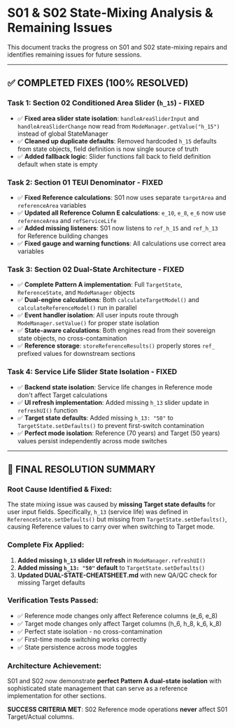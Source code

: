 # S01 & S02 State-Mixing Analysis & Remaining Issues

This document tracks the progress on S01 and S02 state-mixing repairs and identifies remaining issues for future sessions.

---

## ✅ **COMPLETED FIXES (100% RESOLVED)**

### **Task 1: Section 02 Conditioned Area Slider (`h_15`) - FIXED**
- ✅ **Fixed area slider state isolation**: `handleAreaSliderInput` and `handleAreaSliderChange` now read from `ModeManager.getValue("h_15")` instead of global StateManager
- ✅ **Cleaned up duplicate defaults**: Removed hardcoded `h_15` defaults from state objects, field definition is now single source of truth
- ✅ **Added fallback logic**: Slider functions fall back to field definition default when state is empty

### **Task 2: Section 01 TEUI Denominator - FIXED** 
- ✅ **Fixed Reference calculations**: S01 now uses separate `targetArea` and `referenceArea` variables
- ✅ **Updated all Reference Column E calculations**: `e_10`, `e_8`, `e_6` now use `referenceArea` and `refServiceLife`
- ✅ **Added missing listeners**: S01 now listens to `ref_h_15` and `ref_h_13` for Reference building changes
- ✅ **Fixed gauge and warning functions**: All calculations use correct area variables

### **Task 3: Section 02 Dual-State Architecture - FIXED**
- ✅ **Complete Pattern A implementation**: Full `TargetState`, `ReferenceState`, and `ModeManager` objects
- ✅ **Dual-engine calculations**: Both `calculateTargetModel()` and `calculateReferenceModel()` run in parallel
- ✅ **Event handler isolation**: All user inputs route through `ModeManager.setValue()` for proper state isolation
- ✅ **State-aware calculations**: Both engines read from their sovereign state objects, no cross-contamination
- ✅ **Reference storage**: `storeReferenceResults()` properly stores `ref_` prefixed values for downstream sections

### **Task 4: Service Life Slider State Isolation - FIXED**
- ✅ **Backend state isolation**: Service life changes in Reference mode don't affect Target calculations
- ✅ **UI refresh implementation**: Added missing `h_13` slider update in `refreshUI()` function  
- ✅ **Target state defaults**: Added missing `h_13: "50"` to `TargetState.setDefaults()` to prevent first-switch contamination
- ✅ **Perfect mode isolation**: Reference (70 years) and Target (50 years) values persist independently across mode switches

---

## 🎯 **FINAL RESOLUTION SUMMARY**

### **Root Cause Identified & Fixed**:
The state mixing issue was caused by **missing Target state defaults** for user input fields. Specifically, `h_13` (service life) was defined in `ReferenceState.setDefaults()` but missing from `TargetState.setDefaults()`, causing Reference values to carry over when switching to Target mode.

### **Complete Fix Applied**:
1. **Added missing `h_13` slider UI refresh** in `ModeManager.refreshUI()`
2. **Added missing `h_13: "50"` default** to `TargetState.setDefaults()`
3. **Updated DUAL-STATE-CHEATSHEET.md** with new QA/QC check for missing Target defaults

### **Verification Tests Passed**:
- ✅ Reference mode changes only affect Reference columns (e_6, e_8) 
- ✅ Target mode changes only affect Target columns (h_6, h_8, k_6, k_8)
- ✅ Perfect state isolation - no cross-contamination
- ✅ First-time mode switching works correctly
- ✅ State persistence across mode toggles

### **Architecture Achievement**:
S01 and S02 now demonstrate **perfect Pattern A dual-state isolation** with sophisticated state management that can serve as a reference implementation for other sections.

**SUCCESS CRITERIA MET**: S02 Reference mode operations **never** affect S01 Target/Actual columns.
